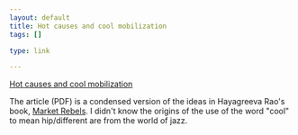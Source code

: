 ```yaml
--- 
layout: default
title: Hot causes and cool mobilization
tags: []

type: link

---
```

<a href="http://www.lindsayresnick.com/Radical_Innovation.pdf">Hot causes and cool mobilization</a>

The article (PDF) is a condensed version of the ideas in Hayagreeva Rao's book, [Market Rebels](http://www.amazon.com/Market-Rebels-Activists-Radical-Innovations/dp/0691134561). I didn't know the origins of the use of the word "cool" to mean hip/different are from the world of jazz.
